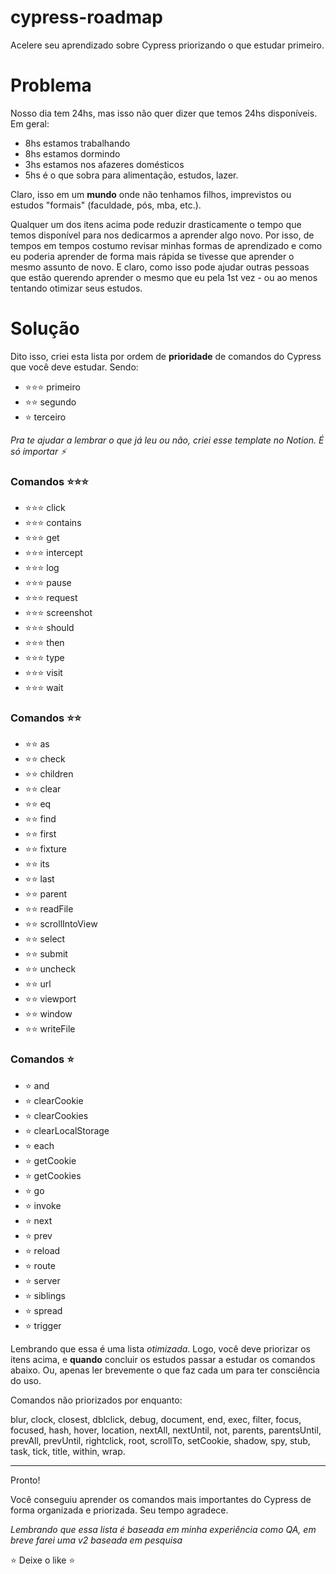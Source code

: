 # cypress-roadmap
Acelere seu aprendizado sobre Cypress priorizando o que estudar primeiro.

# Problema
Nosso dia tem 24hs, mas isso não quer dizer que temos 24hs disponíveis. Em geral:
- 8hs estamos trabalhando
- 8hs estamos dormindo
- 3hs estamos nos afazeres domésticos
- 5hs é o que sobra para alimentação, estudos, lazer.

Claro, isso em um **mundo** onde não tenhamos filhos, imprevistos ou estudos "formais" (faculdade, pós, mba, etc.).

Qualquer um dos itens acima pode reduzir drasticamente o tempo que temos disponível para nos dedicarmos a aprender algo novo. Por isso, de tempos em tempos costumo revisar minhas formas de aprendizado e como eu poderia aprender de forma mais rápida se tivesse que aprender o mesmo assunto de novo. E claro, como isso pode ajudar outras pessoas que estão querendo aprender o mesmo que eu pela 1st vez - ou ao menos tentando otimizar seus estudos.

# Solução

Dito isso, criei esta lista por ordem de **prioridade** de comandos do Cypress que você deve estudar. Sendo:

- ⭐️⭐️⭐️ primeiro
- ⭐️⭐️ segundo
- ⭐️ terceiro

*Pra te ajudar a lembrar o que já leu ou não, criei esse template no Notion. É só importar ⚡️*

### Comandos ⭐️⭐️⭐️

- ⭐️⭐️⭐️ click
- ⭐️⭐️⭐️ contains
- ⭐️⭐️⭐️ get
- ⭐️⭐️⭐️ intercept
- ⭐️⭐️⭐️ log
- ⭐️⭐️⭐️ pause
- ⭐️⭐️⭐️ request
- ⭐️⭐️⭐️ screenshot
- ⭐️⭐️⭐️ should
- ⭐️⭐️⭐️ then
- ⭐️⭐️⭐️ type
- ⭐️⭐️⭐️ visit
- ⭐️⭐️⭐️ wait

### Comandos ⭐️⭐️

- ⭐️⭐️ as 
- ⭐️⭐️ check
- ⭐️⭐️ children
- ⭐️⭐️ clear
- ⭐️⭐️ eq
- ⭐️⭐️ find
- ⭐️⭐️ first
- ⭐️⭐️ fixture
- ⭐️⭐️ its
- ⭐️⭐️ last
- ⭐️⭐️ parent
- ⭐️⭐️ readFile
- ⭐️⭐️ scrollIntoView
- ⭐️⭐️ select
- ⭐️⭐️ submit
- ⭐️⭐️ uncheck
- ⭐️⭐️ url
- ⭐️⭐️ viewport
- ⭐️⭐️ window
- ⭐️⭐️ writeFile

### Comandos ⭐️

- ⭐️ and
- ⭐️ clearCookie
- ⭐️ clearCookies
- ⭐️ clearLocalStorage
- ⭐️ each
- ⭐️ getCookie
- ⭐️ getCookies
- ⭐️ go
- ⭐️ invoke
- ⭐️ next
- ⭐️ prev
- ⭐️ reload
- ⭐️ route
- ⭐️ server
- ⭐️ siblings
- ⭐️ spread
- ⭐️ trigger

Lembrando que essa é uma lista *otimizada*. Logo, você deve priorizar os itens acima, e **quando** concluir os estudos passar a estudar os comandos abaixo. Ou, apenas ler brevemente o que faz cada um para ter consciência do uso.

Comandos não priorizados por enquanto:

blur,
clock,
closest,
dblclick,
debug,
document,
end,
exec,
filter,
focus,
focused,
hash,
hover,
location,
nextAll,
nextUntil,
not,
parents,
parentsUntil,
prevAll,
prevUntil,
rightclick,
root,
scrollTo,
setCookie,
shadow,
spy,
stub,
task,
tick,
title,
within,
wrap.

---

Pronto!

Você conseguiu aprender os comandos mais importantes do Cypress de forma organizada e priorizada.
Seu tempo agradece.

*Lembrando que essa lista é baseada em minha experiência como QA, em breve farei uma v2 baseada em pesquisa*

⭐️ Deixe o like ⭐️
